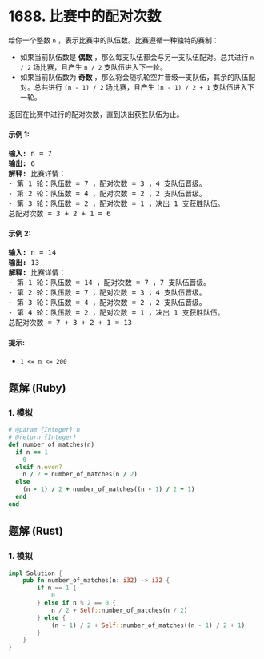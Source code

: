 # 1688. 比赛中的配对次数
给你一个整数 `n` ，表示比赛中的队伍数。比赛遵循一种独特的赛制：
* 如果当前队伍数是 **偶数** ，那么每支队伍都会与另一支队伍配对。总共进行 `n / 2` 场比赛，且产生 `n / 2` 支队伍进入下一轮。
* 如果当前队伍数为 **奇数** ，那么将会随机轮空并晋级一支队伍，其余的队伍配对。总共进行 `(n - 1) / 2` 场比赛，且产生 `(n - 1) / 2 + 1` 支队伍进入下一轮。

返回在比赛中进行的配对次数，直到决出获胜队伍为止。

#### 示例 1:
<pre>
<strong>输入:</strong> n = 7
<strong>输出:</strong> 6
<strong>解释:</strong> 比赛详情：
- 第 1 轮：队伍数 = 7 ，配对次数 = 3 ，4 支队伍晋级。
- 第 2 轮：队伍数 = 4 ，配对次数 = 2 ，2 支队伍晋级。
- 第 3 轮：队伍数 = 2 ，配对次数 = 1 ，决出 1 支获胜队伍。
总配对次数 = 3 + 2 + 1 = 6
</pre>

#### 示例 2:
<pre>
<strong>输入:</strong> n = 14
<strong>输出:</strong> 13
<strong>解释:</strong> 比赛详情：
- 第 1 轮：队伍数 = 14 ，配对次数 = 7 ，7 支队伍晋级。
- 第 2 轮：队伍数 = 7 ，配对次数 = 3 ，4 支队伍晋级。
- 第 3 轮：队伍数 = 4 ，配对次数 = 2 ，2 支队伍晋级。
- 第 4 轮：队伍数 = 2 ，配对次数 = 1 ，决出 1 支获胜队伍。
总配对次数 = 7 + 3 + 2 + 1 = 13
</pre>

#### 提示:
* `1 <= n <= 200`

## 题解 (Ruby)

### 1. 模拟
```Ruby
# @param {Integer} n
# @return {Integer}
def number_of_matches(n)
  if n == 1
    0
  elsif n.even?
    n / 2 + number_of_matches(n / 2)
  else
    (n - 1) / 2 + number_of_matches((n - 1) / 2 + 1)
  end
end
```

## 题解 (Rust)

### 1. 模拟
```Rust
impl Solution {
    pub fn number_of_matches(n: i32) -> i32 {
        if n == 1 {
            0
        } else if n % 2 == 0 {
            n / 2 + Self::number_of_matches(n / 2)
        } else {
            (n - 1) / 2 + Self::number_of_matches((n - 1) / 2 + 1)
        }
    }
}
```
